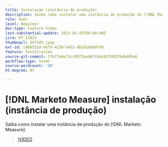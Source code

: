 ```yaml
---
title: Instalação (instância de produção)
description: Saiba como instalar uma instância de produção do [!DNL Marketo Measure].
role: User
level: Beginner
doc-type: Feature Video
last-substantial-update: 2023-02-03T00:00:00Z
jira: KT-11823
thumbnail: 347185.jpeg
exl-id: c868532d-b6f9-4236-b431-d614189a9749
feature: Installation
source-git-commit: 2fb7fa9e72cc89f3ae867cbbc02fd62fb4b485e6
workflow-type: tm+mt
source-wordcount: '20'
ht-degree: 0%

---
```


# [!DNL Marketo Measure] instalação (instância de produção)

Saiba como instalar uma instância de produção do [!DNL Marketo Measure].

>[!VIDEO](https://video.tv.adobe.com/v/347185/?quality=12&learn=on)
